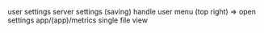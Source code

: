user settings
server settings (saving)
handle user menu (top right) => open settings
app/(app)/metrics
single file view